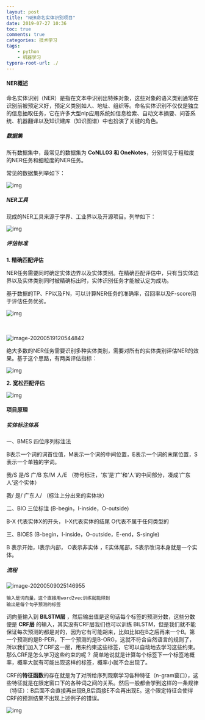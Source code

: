 ```yaml
---
layout: post
title: "NER命名实体识别项目"
date: 2019-07-27 10:36
toc: true
comments: true
categories: 技术学习
tags: 
	- python
	- 机器学习
typora-root-url: ./
---
```


#### NER概述

命名实体识别（NER）是指在文本中识别出特殊对象，这些对象的语义类别通常在识别前被预定义好，预定义类别如人、地址、组织等。命名实体识别不仅仅是独立的信息抽取任务，它在许多大型nlp应用系统如信息检索、自动文本摘要、问答系统、机器翻译以及知识建库（知识图谱）中也扮演了关键的角色。

##### 数据集

所有数据集中，最常见的数据集为 **CoNLL03 和 OneNotes**，分别常见于粗粒度的NER任务和细粒度的NER任务。

常见的数据集列举如下：

![img](/../assets/pic/2019-07-27-NER命名实体识别项目/1252882-20190418100821087-874379776.png)

##### NER工具

现成的NER工具来源于学界、工业界以及开源项目。列举如下：

![img](/../assets/pic/2019-07-27-NER命名实体识别项目/1252882-20190418100916769-571424262.png)

##### 评估标准

**1. 精确匹配评估**

NER任务需要同时确定实体边界以及实体类别。在精确匹配评估中，只有当实体边界以及实体类别同时被精确标出时，实体识别任务才能被认定为成功。

基于数据的TP、FP以及FN，可以计算NER任务的准确率，召回率以及F-score用于评估任务优劣。

![img](/../assets/pic/2019-07-27-NER命名实体识别项目/1252882-20190418102115228-1520214846.png)

　　

![image-20200519120544842](/../assets/pic/2019-07-27-NER命名实体识别项目/image-20200519120544842.png) 

绝大多数的NER任务需要识别多种实体类别，需要对所有的实体类别评估NER的效果。基于这个思路，有两类评估指标：

![img](/../assets/pic/2019-07-27-NER命名实体识别项目/1252882-20190418102220289-1755447297.png)

**2. 宽松匹配评估**

![img](/../assets/pic/2019-07-27-NER命名实体识别项目/1252882-20190418102516690-1859773115.png)

#### 项目原理

##### 实体标注体系

一、BMES  四位序列标注法

B表示一个词的词首位值，M表示一个词的中间位置，E表示一个词的末尾位置，S表示一个单独的字词。

我/S 是/S 广/B 东/M 人/E    （符号标注，‘东’是‘广’和‘人’的中间部分，凑成‘广东人’这个实体）

我/ 是/ 广东人/        （标注上分出来的实体块）

二、BIO  三位标注  (B-begin，I-inside，O-outside)

<!--more-->

B-X 代表实体X的开头， I-X代表实体的结尾  O代表不属于任何类型的

三、BIOES   (B-begin，I-inside，O-outside，E-end，S-single)

B 表示开始，I表示内部， O表示非实体 ，E实体尾部，S表示改词本身就是一个实体。

##### 流程

![image-20200509025146955](/../assets/pic/2019-07-27-NER命名实体识别项目/image-20200509025146955.png)

```
输入是词向量，这个直接用word2vec训练就能得到
输出是每个句子预测的标签
```

词向量输入到 **BILSTM层** ，然后输出值是这句话每个标签的预测分数，这些分数便是 **CRF层** 的输入，其实没有CRF层我们也可以训练 BILSTM，但是我们就不能保证每次预测的都是对的，因为它有可能胡来，比如比如在B之后再来一个B。第一个预测的是B-PER，下一个预测的是B-ORG，这就不符合自然语言的规则了，所以我们加入了CRF这一层，用来约束这些标签，它可以自动地去学习这些约束。
 那么CRF是怎么学习这些约束的呢？
 简单地说就是计算每个标签下一个标签地概率，概率大就有可能出现这样的标签，概率小就不会出现了。

CRF的**特征函数**的存在就是为了对所给序列观察学习各种特征（n-gram窗口），这些特征就是在限定窗口下的各种词之间的关系。然后一般都会学到这样的一条规律（特征）：B后面不会直接再出现B,B后面接E不会再出现E。这个限定特征会使得CRF的预测结果不出现上述例子的错误。

![img](/../assets/pic/2019-07-27-NER命名实体识别项目/v2-cf73dad66de3c8840ae558cd273d2773_1440w.jpg)